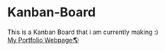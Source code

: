 # Kanban-Board
This is a Kanban Board that i am currently making :)<br>
<a href='https://hubdevport.000webhostapp.com/' target="_blank">My Portfolio Webpage🌎<a>
